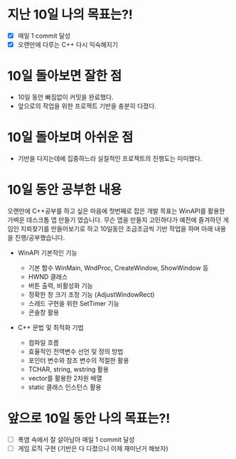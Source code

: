 # 지난 10일 나의 목표는?!
- [x] 매일 1 commit 달성
- [x] 오랜만에 다루는 C++ 다시 익숙해지기

# 10일 돌아보면 잘한 점
- 10일 동안 빠짐없이 커밋을 완료했다.
- 앞으로의 작업을 위한 프로젝트 기반을 충분히 다졌다.

# 10일 돌아보며 아쉬운 점
- 기반을 다지는데에 집중하느라 실질적인 프로젝트의 진행도는 미미했다.

# 10일 동안 공부한 내용
오랜만에 C++공부를 하고 싶은 마음에 첫번째로 잡은 개발 목표는 WinAPI를 활용한 가벼운 데스크톱 앱 만들기 였습니다.
무슨 앱을 만들지 고민하다가 예전에 즐겨하던 게임인 지뢰찾기를 만들어보기로 하고 10일동안 조금조금씩 기반 작업을 하며 아래 내용을 진행/공부했습니다.

- WinAPI 기본적인 기능
  - 기본 함수 WinMain, WndProc, CreateWindow, ShowWindow 등
  - HWND 클래스
  - 버튼 출력, 비활성화 기능
  - 정확한 창 크기 조정 기능 (AdjustWindowRect)
  - 스레드 구현을 위한 SetTimer 기능
  - 콘솔창 활용

- C++ 문법 및 최적화 기법
  - 컴파일 흐름
  - 효율적인 전역변수 선언 및 정의 방법
  - 포인터 변수와 참조 변수의 적절한 활용
  - TCHAR, string, wstring 활용
  - vector를 활용한 2차원 배열
  - static 클래스 인스턴스 활용
  
# 앞으로 10일 동안 나의 목표는?!
- [ ] 폭염 속에서 잘 살아남아 매일 1 commit 달성
- [ ] 게임 로직 구현 (기반은 다 다졌으니 이제 재미난거 해보자)